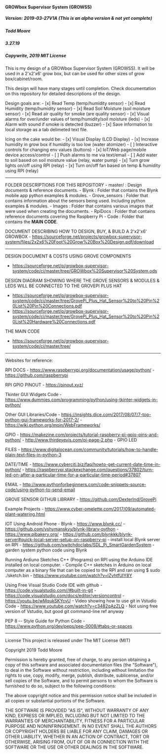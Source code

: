 #### **GROWbox Supervisor System (GROWSS)**
##### Version: 2019-03-27V1A (This is an alpha version & not yet complete)
##### Todd Moore
##### 3.27.19
##### Copywrite, 2019 MIT License

This is my design of a GROWbox Supervisor System (GROWSS). It will be used in a 2'x2'x6' grow box, but can be used
for other sizes of grow box/cabinet/room.

This design will have many stages until completion.  Check documentation on this repository for detailed descriptions of the design.

Design goals are:
    - [x] Read Temp (temp/humidity sensor)
    - [x] Read Humidity (temp/humidity sensor)
    - [x] Read Soil Moisture (soil moisture sensor)
    - [x] Read air quality for smoke (are quality sensor)
    - [x] Visual alarms for over/under values of temp/humidity/soil moisture (leds)
    - [x] Alarm with sound if smoke is detected (buzzer)
    - [x] Save information to local storage as a tab delimeted text file.

Icing on the cake would be:
    - [x] Visual Display (LCD Display)
    - [x] Increase humidity in grow box if humidity is too low (water atomizer)
    - [ ] Interactive controls for changing env values (buttons)
    - [x] IoT/Web page/mobile device access/control
    - [ ] Push alarms to me via text/email
    - [ ] Add water to soil based on soil moisture value (relay, water pump)
    - [x] Turn grow lights on/off using RPI (relay)
    - [x] Turn on/off fan based on temp & humidity using RPI (relay)
__________________________________________________________________________________________________________________________

FOLDER DESCRIPTIONS FOR THIS REPOSITORY
    - master/ : Design documents & reference documents.
    - Blynk : Folder that contains the Blynk mobile app python examples & modules.
    - Grove_sensors : Folder that contains information about the sensors being used. Including python examples & modules.
    - Images : Folder that contains various images that were used when creating the documents.
    - RpiDocs : Folder that contains reference documents covering the Raspberry Pi
    - Code : Folder that contains the **MAIN CODE**.

DOCUMENT DESCRIBING HOW TO DESIGN, BUY, & BUILD A 2'x2'x6' GROWBOX
    - https://sourceforge.net/projects/growbox-supervisor-system/files/2x2x6%20Foot%20Grow%20Box%20Design.pdf/download
__________________________________________________________________________________________________________________________

DESIGN DOCUMENT & COSTS USING GROVE COMPONENTS
   - https://sourceforge.net/p/growbox-supervisor-system/code/ci/master/tree/GROWbox%20Supervisor%20System.ods
     
DESIGN DIAGRAM SHOWING WHERE THE GROVE SENSORS & MODULES & LEDS WILL BE CONNECTED TO THE GROVEPI PLUS HAT
   - https://sourceforge.net/p/growbox-supervisor-system/code/ci/master/tree/GrovePi_Plus_Hat_Sensor%20to%20Pin%20List%20Pin%20Connections.pdf
   - https://sourceforge.net/p/growbox-supervisor-system/code/ci/master/tree/GrovePi_Plus_Hat_Sensor%20to%20Pin%20List%20Hardware%20Connections.pdf
     
THE MAIN CODE
   - https://sourceforge.net/p/growbox-supervisor-system/code/ci/master/tree/
__________________________________________________________________________________________________________________________

Websites for reference:

RPI DOCS
    - https://www.raspberrypi.org/documentation/usage/python/
    - https://github.com/raspberrypi

RPI GPIO PINOUT
    - https://pinout.xyz/
  
Tkinter GUI Widgets Code
    - https://www.dummies.com/programming/python/using-tkinter-widgets-in-python/

Other GUI Libraries/Code
    - https://insights.dice.com/2017/08/07/7-top-python-gui-frameworks-for-2017-2/
    - https://wiki.python.org/moin/WebFrameworks/

GPIO
    - https://makezine.com/projects/tutorial-raspberry-pi-gpio-pins-and-python/
    - http://www.thirdeyevis.com/pi-page-2.php  - GPIO LED
  
FILES
    - https://www.digitalocean.com/community/tutorials/how-to-handle-plain-text-files-in-python-3

DATE/TIME
    - https://www.cyberciti.biz/faq/howto-get-current-date-time-in-python/
    - https://raspberrypi.stackexchange.com/questions/37802/turn-led-on-after-a-particular-time-for-a-particular-time-period#37807

EMAIL
    - http://www.pythonforbeginners.com/code-snippets-source-code/using-python-to-send-email

GROVE SENSOR GITHUB LIBRARY
    - https://github.com/DexterInd/GrovePi

Example Projects
    - https://www.cyber-omelette.com/2017/09/automated-plant-watering.html
  
IOT Using Android Phone
    - Blynk
      - https://www.blynk.cc/
      - https://github.com/vshymanskyy/blynk-library-python
      - https://www.pibakery.org/
      - https://github.com/blynkkk/blynk-server#quick-local-server-setup-on-raspberry-pi    - install local Blynk server on RPI
      - https://github.com/switchdoclabs/SDL_Pi_SmartGardenSystem                           - garden system python code using Blynk

Running Ardiuno Sketches C++ (Programs) on RPI using the Arduino IDE installed on local computer.
    - Compile C++ sketches in Arduino on local computer as a binary file that can be copied to the RPI and ran using $ sudo ./sketch.bin
        - https://www.youtube.com/watch?v=lZvhtfUlY8Y
 
Using Free Visual Studio Code IDE with github
    - https://code.visualstudio.com//#built-in-git
    - https://code.visualstudio.com/docs/editor/versioncontrol
    - https://youtu.be/wMqukSKYcvU                    - Video showing how to use git in Vstudio Code
    - https://www.youtube.com/watch?v=c3482qAzZLQ     - Not using free version of Vstudio, but good git
                                                        command-line ref anyway

PEP 8 -- Style Guide for Python Code
    - https://www.python.org/dev/peps/pep-0008/#tabs-or-spaces
__________________________________________________________________________________________________________________________

License
This project is released under The MIT License (MIT)

Copyright 2019 Todd Moore

Permission is hereby granted, free of charge, to any person obtaining a copy of this software and associated documentation files (the "Software"), to deal in the Software without restriction, including without limitation the rights to use, copy, modify, merge, publish, distribute, sublicense, and/or sell copies of the Software, and to permit persons to whom the Software is furnished to do so, subject to the following conditions:

The above copyright notice and this permission notice shall be included in all copies or substantial portions of the Software.

THE SOFTWARE IS PROVIDED "AS IS", WITHOUT WARRANTY OF ANY KIND, EXPRESS OR IMPLIED, INCLUDING BUT NOT LIMITED TO THE WARRANTIES OF MERCHANTABILITY, FITNESS FOR A PARTICULAR PURPOSE AND NONINFRINGEMENT. IN NO EVENT SHALL THE AUTHORS OR COPYRIGHT HOLDERS BE LIABLE FOR ANY CLAIM, DAMAGES OR OTHER LIABILITY, WHETHER IN AN ACTION OF CONTRACT, TORT OR OTHERWISE, ARISING FROM, OUT OF OR IN CONNECTION WITH THE SOFTWARE OR THE USE OR OTHER DEALINGS IN THE SOFTWARE.  
  
  
